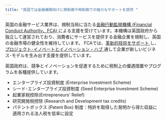```yaml
---
title: "英国では金融機関向けに規制面や税制面での強力なサポートを提供 "
---
```

英国の金融サービス業界は、規制当局に当たる[金融行動監視機構 (Financial Conduct Authority、FCA) ](https://www.fca.org.uk/about/the-fca) による支援を受けています。本機構は英国政府から独立して運営されており、消費者にサービスを提供する金融企業を規制し、英国の金融市場の健全性を維持しています。
FCAでは、[革新的技術をサポート ](https://www.fca.org.uk/news/speeches/uk-fintech-regulating-innovation)し、[プロジェクト･イノベートとイノベーション・ハブ ](https://www.fca.org.uk/firms/project-innovate-innovation-hub)通して企業が新しいビジネス･モデルを生み出す支援を提供しています。

英国政府は、競争とイノベーションを促進するために税制上の優遇措置やプログラムを各種提供しています。
- エンタープライズ投資制度 (Enterprise Investment Scheme)
- シード･エンタープライズ投資制度 (Seed Enterprise Investment Scheme) 
- 起業家税控除(Entrepreneurs’ Relief) 
- 研究開発税控除 (Research and Development tax credits)
- パテントボックス (Patent Box) 制度：特許を取得した発明から得た収益に適用される法人税を低率に設定
